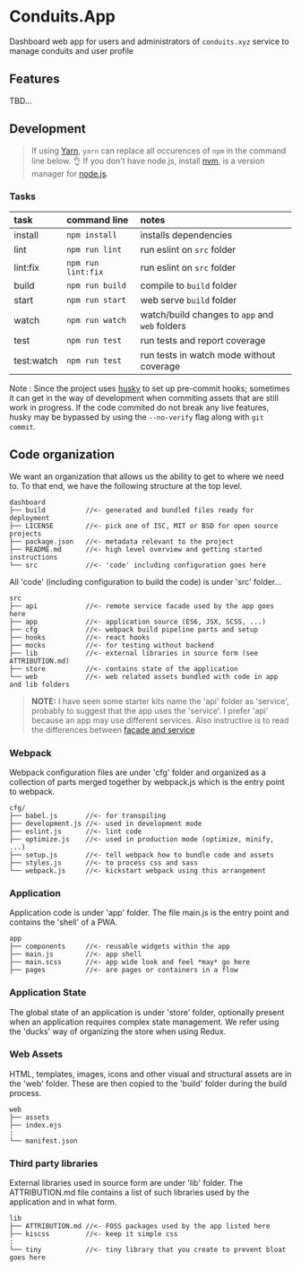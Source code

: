 # Conduits.App

Dashboard web app for users and administrators of `conduits.xyz` service to manage
conduits and user profile

## Features
TBD...

## Development

> If using [Yarn](https://yarnpkg.com/), `yarn` can replace all occurences
> of `npm` in the command line below. :ok_hand:
> If you don't have node.js, install [nvm](https://github.com/nvm-sh/nvm), is a version manager for [node.js](https://nodejs.org/en/).

### Tasks

| task       | command line       | notes                                          |
| :--------- | :----------------- | :--------------------------------------------- |
| install    | `npm install`      | installs dependencies                          |
| lint       | `npm run lint`     | run eslint on `src` folder                     |
| lint:fix   | `npm run lint:fix` | run eslint on `src` folder                     |
| build      | `npm run build`    | compile to `build` folder                      |
| start      | `npm run start`    | web serve `build` folder                       |
| watch      | `npm run watch`    | watch/build changes to `app` and `web` folders |
| test       | `npm run test `    | run tests and report coverage                  |
| test:watch | `npm run test `    | run tests in watch mode without coverage       |

Note : Since the project uses [husky] to set up pre-commit hooks;
sometimes it can get in the way of development when commiting assets
that are still work in progress. If the code commited do not break any
live features, husky may be bypassed by using the `--no-verify` flag
along with `git commit`.

[husky]: https://github.com/typicode/husky

## Code organization

We want an organization that allows us the ability to get to where we need to.
To that end, we have the following structure at the top level.

```console
dashboard
├── build          //<- generated and bundled files ready for deployment
├── LICENSE        //<- pick one of ISC, MIT or BSD for open source projects
├── package.json   //<- metadata relevant to the project
├── README.md      //<- high level overview and getting started instructions
└── src            //<- 'code' including configuration goes here
```

All 'code' (including configuration to build the code) is under 'src' folder...

```console
src
├── api            //<- remote service facade used by the app goes here
├── app            //<- application source (ES6, JSX, SCSS, ...)
├── cfg            //<- webpack build pipeline parts and setup
├── hooks          //<- react hooks
├── mocks          //<- for testing without backend
├── lib            //<- external libraries in source form (see ATTRIBUTION.md)
├── store          //<- contains state of the application
└── web            //<- web related assets bundled with code in app and lib folders
```

> **NOTE:**
> I have seen some starter kits name the 'api' folder as 'service', probably
> to suggest that the app uses the 'service'. I prefer 'api' because an app
> may use different services. Also instructive is to read the differences
> between [facade and service](https://stackoverflow.com/questions/15038324/are-the-roles-of-a-service-and-a-fa%c3%a7ade-similar#15079958)

### Webpack

Webpack configuration files are under 'cfg' folder and organized as a collection
of parts merged together by webpack.js which is the entry point to webpack.

```console
cfg/
├── babel.js       //<- for transpiling
├── development.js //<- used in development mode
├── eslint.js      //<- lint code
├── optimize.js    //<- used in production mode (optimize, minify, ...)
├── setup.js       //<- tell webpack how to bundle code and assets
├── styles.js      //<- to process css and sass
└── webpack.js     //<- kickstart webpack using this arrangement
```

### Application

Application code is under 'app' folder. The file main.js is the entry
point and contains the 'shell' of a PWA.

```console
app
├── components     //<- reusable widgets within the app
├── main.js        //<- app shell
├── main.scss      //<- app wide look and feel *may* go here
├── pages          //<- are pages or containers in a flow
```

### Application State

The global state of an application is under 'store' folder, optionally present
when an application requires complex state management. We refer using the 'ducks'
way of organizing the store when using Redux.

### Web Assets

HTML, templates, images, icons and other visual and structural assets are in
the 'web' folder. These are then copied to the 'build' folder during the build
process.

```console
web
├── assets
├── index.ejs
:
└── manifest.json
```

### Third party libraries

External libraries used in source form are under 'lib' folder. The
ATTRIBUTION.md file contains a list of such libraries used by the application
and in what form.

```console
lib
├── ATTRIBUTION.md //<- FOSS packages used by the app listed here
├── kiscss         //<- keep it simple css
:
└── tiny           //<- tiny library that you create to prevent bloat goes here
```

